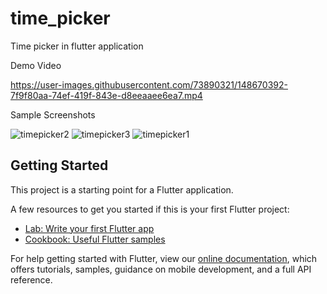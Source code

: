 # time_picker

Time picker in flutter application

Demo Video


https://user-images.githubusercontent.com/73890321/148670392-7f9f80aa-74ef-419f-843e-d8eeaaee6ea7.mp4



Sample Screenshots

![timepicker2](https://user-images.githubusercontent.com/73890321/148648322-b3bb80ac-51bd-4d8f-80ea-60ce5666bcbd.jpg) ![timepicker3](https://user-images.githubusercontent.com/73890321/148648333-b1491f5d-c148-4528-9aca-3d8275dd5467.jpg) ![timepicker1](https://user-images.githubusercontent.com/73890321/148648336-174d1cf1-272c-461a-8746-543dea9bf154.jpg)


## Getting Started

This project is a starting point for a Flutter application.

A few resources to get you started if this is your first Flutter project:

- [Lab: Write your first Flutter app](https://flutter.dev/docs/get-started/codelab)
- [Cookbook: Useful Flutter samples](https://flutter.dev/docs/cookbook)

For help getting started with Flutter, view our
[online documentation](https://flutter.dev/docs), which offers tutorials,
samples, guidance on mobile development, and a full API reference.
